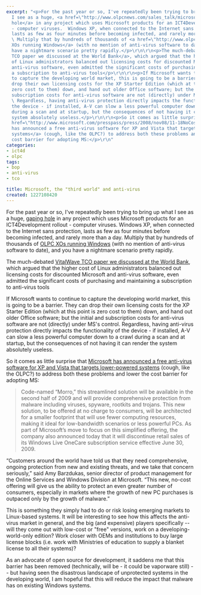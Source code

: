 ```yaml
---
excerpt: "<p>For the past year or so, I've repeatedly been trying to bring up what
  I see as a huge, <a href=\"http://www.olpcnews.com/sales_talk/microsoft/windows_xo_video_dissection_.html\">gaping
  hole</a> in any project which uses Microsoft products for an ICT4Development rollout
  - computer viruses.  Windows XP, when connected to the Internet sans protection,
  lasts as few as four minutes before becoming infected, and rarely more than a day.
  \ Multiply that by hundreds of thousands of <a href=\"http://www.olpcnews.com/software/windows/\">OLPC
  XOs running Windows</a> (with no mention of anti-virus software to date), and you
  have a nightmare scenario pretty rapidly.</p>\r\n\r\n<p>The much-debated <a href=\"http://www.joncamfield.com/blog/2008/11/tomorrow_total_cost_of_operati.html\">VitalWave
  TCO paper we discussed at the World Bank</a>, which argued that the higher cost
  of Linux administrators balanced out licensing costs for discounted Microsoft and
  anti-virus software, even admitted the significant costs of purchasing and maintaining
  a subscription to anti-virus tools</p>\r\n\r\n<p>If Microsoft wants to continue
  to capture the developing world market, this is going to be a barrier.  They can
  drop their own licensing costs for the XP Starter Edition (which at this point is
  zero cost to them) down, and hand out older Office software; but the initial and
  subscription costs for anti-virus software are not (directly) under MS's control.
  \ Regardless, having anti-virus protection directly impacts the functionality of
  the device - if installed, A-V can slow a less powerful computer down to a crawl
  during a scan and at startup, but the consequences of not having it can render the
  system absolutely useless.</p>\r\n\r\n<p>So it comes as little surprise that <a
  href=\"http://www.microsoft.com/presspass/press/2008/nov08/11-18NoCostSecurityPR.mspx\">Microsoft
  has announced a free anti-virus software for XP and Vista that targets lower-powered
  systems</a> (cough, like the OLPC?) to address both these problems and lower the
  cost barrier for adopting MS:</p>\r\n"
categories:
- ict4d
- olpc
tags:
- bop
- anti-virus
- tco

title: Microsoft, the "third world" and anti-virus
created: 1227108420
---
```

<p>For the past year or so, I've repeatedly been trying to bring up what I see as a huge, <a href="http://www.olpcnews.com/sales_talk/microsoft/windows_xo_video_dissection_.html">gaping hole</a> in any project which uses Microsoft products for an ICT4Development rollout - computer viruses.  Windows XP, when connected to the Internet sans protection, lasts as few as four minutes before becoming infected, and rarely more than a day.  Multiply that by hundreds of thousands of <a href="http://www.olpcnews.com/software/windows/">OLPC XOs running Windows</a> (with no mention of anti-virus software to date), and you have a nightmare scenario pretty rapidly.</p>

<p>The much-debated <a href="http://www.joncamfield.com/blog/2008/11/tomorrow_total_cost_of_operati.html">VitalWave TCO paper we discussed at the World Bank</a>, which argued that the higher cost of Linux administrators balanced out licensing costs for discounted Microsoft and anti-virus software, even admitted the significant costs of purchasing and maintaining a subscription to anti-virus tools</p>

<p>If Microsoft wants to continue to capture the developing world market, this is going to be a barrier.  They can drop their own licensing costs for the XP Starter Edition (which at this point is zero cost to them) down, and hand out older Office software; but the initial and subscription costs for anti-virus software are not (directly) under MS's control.  Regardless, having anti-virus protection directly impacts the functionality of the device - if installed, A-V can slow a less powerful computer down to a crawl during a scan and at startup, but the consequences of not having it can render the system absolutely useless.</p>

<p>So it comes as little surprise that <a href="http://www.microsoft.com/presspass/press/2008/nov08/11-18NoCostSecurityPR.mspx">Microsoft has announced a free anti-virus software for XP and Vista that targets lower-powered systems</a> (cough, like the OLPC?) to address both these problems and lower the cost barrier for adopting MS:</p>
<!--break-->
<blockquote>Code-named “Morro,” this streamlined solution will be available in the second half of 2009 and will provide comprehensive protection from malware including viruses, spyware, rootkits and trojans. This new solution, to be offered at no charge to consumers, will be architected for a smaller footprint that will use fewer computing resources, making it ideal for low-bandwidth scenarios or less powerful PCs. As part of Microsoft’s move to focus on this simplified offering, the company also announced today that it will discontinue retail sales of its Windows Live OneCare subscription service effective June 30, 2009.</blockquote>

<p>“Customers around the world have told us that they need comprehensive, ongoing protection from new and existing threats, and we take that concern seriously,” said Amy Barzdukas, senior director of product management for the Online Services and Windows Division at Microsoft. “This new, no-cost offering will give us the ability to protect an even greater number of consumers, especially in markets where the growth of new PC purchases is outpaced only by the growth of malware.” </p>

<p>This is something they simply had to do or risk losing emerging markets to Linux-based systems.  It will be interesting to see how this affects the anti-virus market in general, and the big (and expensive) players specifically -- will they come out with low-cost or "free" versions, work on a developing-world-only edition?  Work closer with OEMs and institutions to buy large license blocks (i.e. work with Ministries of education to supply a blanket license to all their systems)?</p>

<p>As an advocate of open source for development, it saddens me that this barrier has been removed (technically, will be - it could be vaporware still) -- but having seen the disastrous landscape of unprotected systems in the developing world, I am hopeful that this will reduce the impact that malware has on existing Windows systems.</p>
